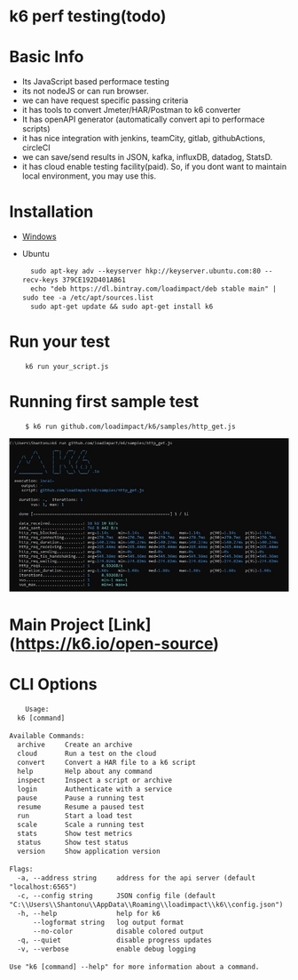 # k6 perf testing(todo)

# Basic Info 
- Its JavaScript based performace testing 
- its not nodeJS or can run browser. 
- we can have request specific passing criteria 
- it has tools to convert Jmeter/HAR/Postman to k6 converter
- It has openAPI generator (automatically convert api to performace scripts)
- it has nice integration with jenkins, teamCity, gitlab, githubActions, circleCI
- we can save/send results in JSON, kafka, influxDB, datadog, StatsD.
- it has cloud enable testing facility(paid). So, if you dont want to maintain local environment, you may use this. 

# Installation 
- [Windows](https://dl.bintray.com/loadimpact/windows/k6-latest-amd64.msi)
- Ubuntu 

		sudo apt-key adv --keyserver hkp://keyserver.ubuntu.com:80 --recv-keys 379CE192D401AB61
		echo "deb https://dl.bintray.com/loadimpact/deb stable main" | sudo tee -a /etc/apt/sources.list
		sudo apt-get update && sudo apt-get install k6

# Run your test 

		k6 run your_script.js

# Running first sample test 

		$ k6 run github.com/loadimpact/k6/samples/http_get.js
		
![results](./images/first-test.jpg)


# Main Project [Link] (https://k6.io/open-source)

# CLI Options 

		Usage:
	  k6 [command]

	Available Commands:
	  archive     Create an archive
	  cloud       Run a test on the cloud
	  convert     Convert a HAR file to a k6 script
	  help        Help about any command
	  inspect     Inspect a script or archive
	  login       Authenticate with a service
	  pause       Pause a running test
	  resume      Resume a paused test
	  run         Start a load test
	  scale       Scale a running test
	  stats       Show test metrics
	  status      Show test status
	  version     Show application version

	Flags:
	  -a, --address string     address for the api server (default "localhost:6565")
	  -c, --config string      JSON config file (default "C:\\Users\\Shantonu\\AppData\\Roaming\\loadimpact\\k6\\config.json")
	  -h, --help               help for k6
		  --logformat string   log output format
		  --no-color           disable colored output
	  -q, --quiet              disable progress updates
	  -v, --verbose            enable debug logging

	Use "k6 [command] --help" for more information about a command.